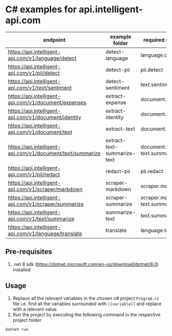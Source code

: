 # C# examples for api.intelligent-api.com

| endpoint                                                   | example folder              | required scopes                      |
| ---------------------------------------------------------- | --------------------------- | ------------------------------------ |
| https://api.intelligent-api.com/v1/language/detect         | detect-language             | language.detect                      |
| https://api.intelligent-api.com/v1/pii/detect              | detect-pii                  | pii.detect                           |
| https://api.intelligent-api.com/v1/text/sentiment          | detect-sentiment            | text.sentiment                       |
| https://api.intelligent-api.com/v1/document/expenses       | extract-expense             | document.expense                     |
| https://api.intelligent-api.com/v1/document/identity       | extract-identity            | document.identity                    |
| https://api.intelligent-api.com/v1/document/text           | extract-text                | document.text                        |
| https://api.intelligent-api.com/v1/document/text/summarize | extract-text-summarize-text | document.text<br />text.summarize    |
| https://api.intelligent-api.com/v1/pii/redact              | redact-pii                  | pii.redact                           |
| https://api.intelligent-api.com/v1/scraper/markdown        | scraper-markdown            | scraper.markdown                     |
| https://api.intelligent-api.com/v1/scraper/summarize       | scraper-summarize           | scraper.markdown<br />text.summarize |
| https://api.intelligent-api.com/v1/text/summarize          | summarize-text              | text.summarize                       |
| https://api.intelligent-api.com/v1/language/translate      | translate                   | language.translate                   |

## Pre-requisites

1. .net 8 sdk (https://dotnet.microsoft.com/en-us/download/dotnet/8.0) installed

## Usage

1. Replace all the relevant variables in the chosen c# project `Program.cs` file i.e. find all the variables surrounded with `[[variable]]` and replace with a relevant value.
2. Run the project by executing the following command in the respective project folder

```shell
dotnet run
```
